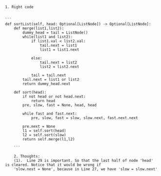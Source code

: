     1. Right code


    ```
    def sortList(self, head: Optional[ListNode]) -> Optional[ListNode]:
        def merge(list1,list2):
            dummy_head = tail = ListNode()
            while(list1 and list2):
                if list1.val < list2.val:
                    tail.next = list1
                    list1 = list1.next
                    
                else:
                    tail.next = list2
                    list2 = list2.next
                
                tail = tail.next
            tail.next = list1 or list2    
            return dummy_head.next
        
        def sort(head):
            if not head or not head.next:
                return head
            pre, slow, fast = None, head, head
            
            while fast and fast.next:
                pre, slow, fast = slow, slow.next, fast.next.next
                
            pre.next = None    
            l1 = self.sort(head)
            l2 = self.sort(slow)
            return self.merge(l1,l2)
       
        ```
        
        2. Thoughts:
        (1).  Line 29 is important. So that the last half of node 'head' is cleared. Notice that it would be wrong if 
        'slow.next = None', because in Line 27, we have 'slow = slow.next'
        
